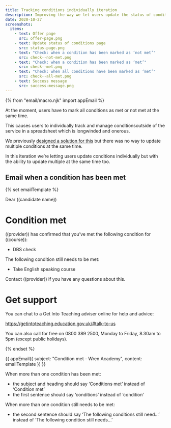 ```yaml
---
title: Tracking conditions individually iteration
description: Improving the way we let users update the status of conditions
date: 2020-10-27
screenshots:
  items:
    - text: Offer page
      src: offer-page.png
    - text: Update status of conditions page
      src: status-page.png
    - text: "Check: when a condition has been marked as ‘not met’"
      src: check--not-met.png
    - text: "Check: when a condition has been marked as ‘met’"
      src: check--met.png
    - text: "Check: when all conditions have been marked as ‘met’"
      src: check--all-met.png
    - text: Success message
      src: success-message.png
---
```


{% from "email/macro.njk" import appEmail %}

At the moment, users have to mark all conditions as met or not met at the same time.

This causes users to individually track and manage conditionsoutside of the service in a spreadsheet which is longwinded and onerous.

We previously [designed a solution for this](/manage-teacher-training-applications/tracking-conditions-individually/) but there was no way to update multiple conditions at the same time.

In this iteration we’re letting users update conditions individually but with the ability to update multiple at the same time too.

## Email when a condition has been met

{% set emailTemplate %}
<!-- markdownlint-disable MD025 MD001 -->
Dear ((candidate name))

# Condition met

((provider)) has confirmed that you’ve met the following condition for ((course)):

- DBS check

The following condition still needs to be met:

- Take English speaking course

Contact ((provider)) if you have any questions about this.

# Get support

You can chat to a Get Into Teaching adviser online for help and advice:

https://getintoteaching.education.gov.uk/#talk-to-us

You can also call for free on 0800 389 2500, Monday to Friday, 8.30am to 5pm (except public holidays).

{% endset %}

{{ appEmail({
  subject: "Condition met - Wren Academy",
  content: emailTemplate
}) }}

When more than one condition has been met:

- the subject and heading should say ‘Conditions met’ instead of ‘Condition met’
- the first sentence should say ‘conditions’ instead of ‘condition’

When more than one condition still needs to be met:

- the second sentence should say ‘The following conditions still need...’ instead of ‘The following condition still needs...’
